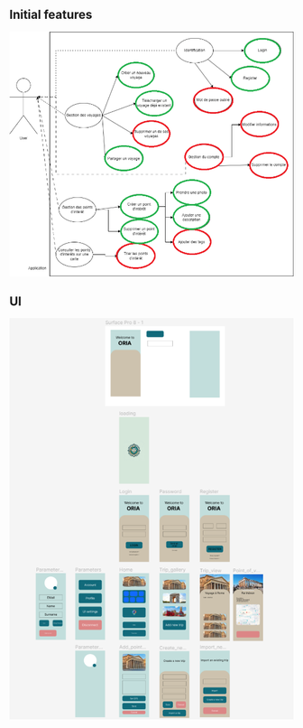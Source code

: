 ## Initial features
![Initial features](https://github.com/Routhred/Oria/blob/main/Doc/Oria.png)

## UI
![Initial features](https://github.com/Routhred/Oria/blob/main/Doc/Images/all.png)

